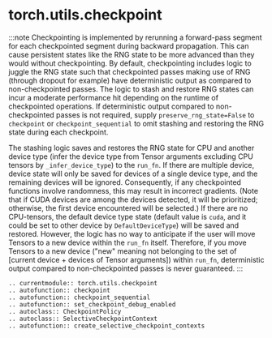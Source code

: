 # torch.utils.checkpoint

:::note
Checkpointing is implemented by rerunning a forward-pass segment for
each checkpointed segment during backward propagation.  This can cause persistent
states like the RNG state to be more advanced than they would without
checkpointing.  By default, checkpointing includes logic to juggle
the RNG state such that checkpointed passes making use of RNG
(through dropout for example) have deterministic output as
compared to non-checkpointed passes.  The logic to stash and restore
RNG states can incur a moderate performance hit depending on the runtime
of checkpointed operations.  If deterministic output compared to
non-checkpointed passes is not required, supply `preserve_rng_state=False`
to `checkpoint` or `checkpoint_sequential` to omit stashing and
restoring the RNG state during each checkpoint.

The stashing logic saves and restores the RNG state for CPU and another
device type (infer the device type from Tensor arguments excluding CPU
tensors by `_infer_device_type`) to the `run_fn`. If there are multiple
device, device state will only be saved for devices of a single device type,
and the remaining devices will be ignored. Consequently, if any checkpointed
functions involve randomness, this may result in incorrect gradients. (Note
that if CUDA devices are among the devices detected, it will be prioritized;
otherwise, the first device encountered will be selected.) If there are no
CPU-tensors, the default device type state (default value is `cuda`, and it
could be set to other device by `DefaultDeviceType`) will be saved and restored.
However, the logic has no way to anticipate if the user will move
Tensors to a new device within the `run_fn` itself.  Therefore, if you move
Tensors to a new device ("new" meaning not belonging to the set of
[current device + devices of Tensor arguments]) within `run_fn`, deterministic
output compared to non-checkpointed passes is never guaranteed.
:::

```{eval-rst}
.. currentmodule:: torch.utils.checkpoint
.. autofunction:: checkpoint
.. autofunction:: checkpoint_sequential
.. autofunction:: set_checkpoint_debug_enabled
.. autoclass:: CheckpointPolicy
.. autoclass:: SelectiveCheckpointContext
.. autofunction:: create_selective_checkpoint_contexts
```
